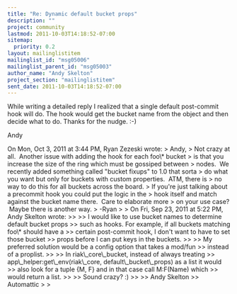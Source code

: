 ```yaml
---
title: "Re: Dynamic default bucket props"
description: ""
project: community
lastmod: 2011-10-03T14:18:52-07:00
sitemap:
  priority: 0.2
layout: mailinglistitem
mailinglist_id: "msg05006"
mailinglist_parent_id: "msg05003"
author_name: "Andy Skelton"
project_section: "mailinglistitem"
sent_date: 2011-10-03T14:18:52-07:00
---
```



While writing a detailed reply I realized that a single default
post-commit hook will do. The hook would get the bucket name from the
object and then decide what to do. Thanks for the nudge. :-)

Andy

On Mon, Oct 3, 2011 at 3:44 PM, Ryan Zezeski  wrote:
&gt; Andy,
&gt; Not crazy at all.  Another issue with adding the hook for each foo\\* bucket
&gt; is that you increase the size of the ring which must be gossiped between
&gt; nodes.  We recently added something called "bucket fixups" to 1.0 that sorta
&gt; do what you want but only for buckets with custom properties.  ATM, there is
&gt; no way to do this for all buckets across the board.
&gt; If you're just talking about a precommit hook you could put the logic in the
&gt; hook itself and match against the bucket name there.  Care to elaborate more
&gt; on your use case?  Maybe there is another way.
&gt; -Ryan
&gt;
&gt; On Fri, Sep 23, 2011 at 5:22 PM, Andy Skelton  wrote:
&gt;&gt;
&gt;&gt; I would like to use bucket names to determine default bucket props
&gt;&gt; such as hooks. For example, if all buckets matching foo\\* should have a
&gt;&gt; certain post-commit hook, I don't want to have to set those bucket
&gt;&gt; props before I can put keys in the buckets.
&gt;&gt;
&gt;&gt; My preferred solution would be a config option that takes a mod/fun
&gt;&gt; instead of a proplist.
&gt;&gt;
&gt;&gt; In riak\\_core\\_bucket, instead of always treating
&gt;&gt; app\\_helper:get\\_env(riak\\_core, default\\_bucket\\_props) as a list it would
&gt;&gt; also look for a tuple {M, F} and in that case call M:F(Name) which
&gt;&gt; would return a list.
&gt;&gt;
&gt;&gt; Sound crazy? :)
&gt;&gt;
&gt;&gt; Andy Skelton
&gt;&gt; Automattic
&gt;
&gt;

